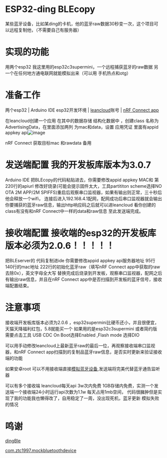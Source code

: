 # ESP32-ding BLEcopy
某些蓝牙设备，比如某ding的卡机，他的蓝牙raw数据30秒变一次，这个项目可以远程复制他，（不需要自己有服务器）
# 实现的功能
用两个esp32   我这里用的esp32c3supermini，一个远程捕获蓝牙的raw数据   另一个在任何地方通电联网就能模拟出来（可以用 手机热点和otg）
# 准备工作
两个esp32 | Arduino IDE esp32开发环境 | [leancloud](https://console.leancloud.cn/)账号 | [nRF Connect app](https://www.nordicsemi.com/Products/Development-tools/nrf-connect-for-mobile)

在leancloud创建一个应用 在其中的数据存储 结构化数据中 ，创建class  名称为AdvertisingData，在里面添加两列 为mac和data，设置 应用凭证 里面有appid appkey api![image](https://github.com/user-attachments/assets/9331a25b-d883-44da-9b05-3c7988fd340b)

nRF Connect 获取目标mac 和rawdata 备用

# 发送端配置   我的开发板库版本为3.0.7

Arduino IDE 把BLEcopy的代码粘贴进去，你需要修改appid appkey MAC和 第220行的apiurl 修改好烧录(可能会提示固件太大，工具partititon scheme选择NO OTA 2M APP/2M SPIFFS)重启后观察串口监视器，如果有输出则正常，三十秒后他会释放一个wifi，
连接后进入192.168.4.1配网，配网成功后串口监视器就会输出你要捕获的蓝牙raw信息，输出http响应码之后就可以进leancloud 看你创建的class有没有和nRF Connect中一样的data和raw信息 至此发送端完成。



# 接收端配置 接收端的esp32的开发板库版本必须为2.0.6！！！！！

把BLEserver的 代码复制进ide 你需要修改appid appkey api服务器地址 95行 140行的mac地址  222行的初始化蓝牙raw（填写nRF Connect app中获取的raw 去除0x），英文字母全大写 
替换完成后烧录到开发板，观察串口监视器，配网之后 有输出raw信息，并且在nRF Connect app中是否扫描到开发板的蓝牙信号，接收端配置结束。

# 注意事项
接收端开发板库版本必须为2.0.6 ，esp32supermini比硬币还小，并且很便宜，天猫天降福利红包，5.8就能买一个
如果用的是esp32c3supermini 或者简约版 需要点击工具 USB CDC On Boot选择Enabled ,Flash mode 选择DIO

可以用手动修改leancloud上最新蓝牙raw的最后一位，再观察接收端串口监视器，和nRF Connect app扫描到的复制品蓝牙raw信息，是否实时更新来验证接收端的功能

如果安卓root 可以不用接收端直接[模拟蓝牙设备](https://github.com/Xposed-Modules-Repo/com.ztc1997.mockbluetoothdevice),发送端将完美代替蓝牙通告监听器

可以有多个接收端 leancloud每天api 3w次内免费 1GB存储内免费，实测一个发送端一个接收端24小时运行api次数为1.1w 每天占用1mb空间，
代码很臃肿但是实现了我的功能我也懒得改了，自用稳定了一周，没出现死机，蓝牙更新 模拟失败的情况

# 鸣谢
[dingBle](https://github.com/LuisRain/dingBle/tree/858e01fe21fb3730ece37afea7de733591ba381d)

[com.ztc1997.mockbluetoothdevice](https://github.com/Xposed-Modules-Repo/com.ztc1997.mockbluetoothdevice)
